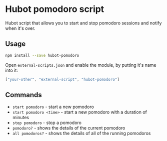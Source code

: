 # Hubot pomodoro script

Hubot script that allows you to start and stop pomodoro sessions and notify when it's over.

Usage
-----
```sh
npm install --save hubot-pomodoro
```

Open `external-scripts.json` and enable the module, by putting it's name into it:

```javascript
["your-other", "external-script", "hubot-pomodoro"]
```

## Commands

* `start pomodoro` - start a new pomodoro
* `start pomodoro <time>` - start a new pomodoro with a duration of <time> minutes
* `stop pomodoro` - stop a pomodoro
* `pomodoro?` - shows the details of the current pomodoro
* `all pomodoros?` - shows the details of all of the running pomodoros
